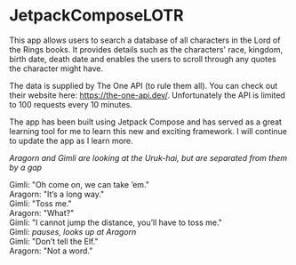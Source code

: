 # JetpackComposeLOTR
This app allows users to search a database of all characters in the Lord of the Rings books. It provides details such as the characters' race, kingdom, birth date, death date and enables the users to scroll through any quotes the character might have.

The data is supplied by The One API (to rule them all). You can check out their website here: https://the-one-api.dev/. Unfortunately the API is limited to 100 requests every 10 minutes. 

The app has been built using Jetpack Compose and has served as a great learning tool for me to learn this new and exciting framework. I will continue to update the app as I learn more.

*Aragorn and Gimli are looking at the Uruk-hai, but are separated from them by a gap*

Gimli: "Oh come on, we can take ’em."<br />
Aragorn: "It’s a long way."<br />
Gimli: "Toss me."<br />
Aragorn: "What?"<br />
Gimli: "I cannot jump the distance, you’ll have to toss me."<br />
Gimli: *pauses, looks up at Aragorn*<br />
Gimli: "Don’t tell the Elf."<br />
Aragorn: "Not a word."
